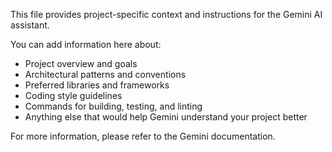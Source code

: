 This file provides project-specific context and instructions for the Gemini AI assistant.

You can add information here about:

- Project overview and goals
- Architectural patterns and conventions
- Preferred libraries and frameworks
- Coding style guidelines
- Commands for building, testing, and linting
- Anything else that would help Gemini understand your project better

For more information, please refer to the Gemini documentation.
